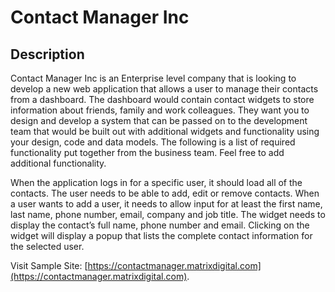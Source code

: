 Contact Manager Inc
=======

Description
-----------

Contact Manager Inc is an Enterprise level company that is looking to develop a new web application that allows a user to manage their contacts from a dashboard. The dashboard would contain contact widgets to store information about friends, family and work colleagues. They want you to design and develop a system that can be passed on to the development team that would be built out with additional widgets and functionality using your design, code and data models. The following is a list of required functionality put together from the business team. Feel free to add additional functionality.

When the application logs in for a specific user, it should load all of the contacts.
The user needs to be able to add, edit or remove contacts.
When a user wants to add a user, it needs to allow input for at least the first name, last name, phone number, email, company and job title.
The widget needs to display the contact’s full name, phone number and email.
Clicking on the widget will display a popup that lists the complete contact information for the selected user.

Visit Sample Site: [https://contactmanager.matrixdigital.com](https://contactmanager.matrixdigital.com).
